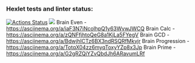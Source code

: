 ### Hexlet tests and linter status:
[![Actions Status](https://github.com/BRODER1CK/python-project-49/workflows/hexlet-check/badge.svg)](https://github.com/BRODER1CK/python-project-49/actions)
<a href="https://codeclimate.com/github/BRODER1CK/python-project-49/maintainability"><img src="https://api.codeclimate.com/v1/badges/bd45a93e6902729e87b0/maintainability" /></a>
Brain Even - https://asciinema.org/a/iaF3N7iNcolhpQ1y63WvwJWCQ
Brain Calc - https://asciinema.org/a/zQNFfjhtoQeG8a1KjLa5FYegV
Brain GCD - https://asciinema.org/a/BdwjhICTz6BX3ndRSQRfMkvjr
Brain Progression - https://asciinema.org/a/TotqX04zz6myqToxyYZp8x3Jp
Brain Prime - https://asciinema.org/a/G2gRZQiYZvQbdJh6ARavumLRf

